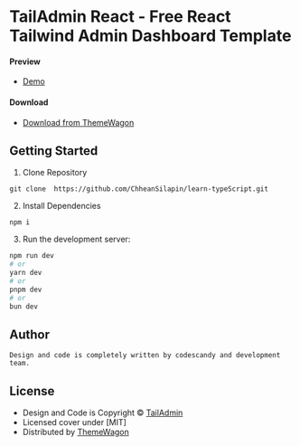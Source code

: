 # TailAdmin React - Free React Tailwind Admin Dashboard Template

#### Preview

- [Demo](https://themewagon.github.io/TailAdmin/)

#### Download

- [Download from ThemeWagon](https://themewagon.com/themes/TailAdmin/)

## Getting Started

1. Clone Repository

```
git clone  https://github.com/ChheanSilapin/learn-typeScript.git
```

2. Install Dependencies

```
npm i
```

3. Run the development server:

```bash
npm run dev
# or
yarn dev
# or
pnpm dev
# or
bun dev
```

## Author

```
Design and code is completely written by codescandy and development team.
```

## License

- Design and Code is Copyright &copy; [TailAdmin](https://tailadmin.com)
- Licensed cover under [MIT]
- Distributed by [ThemeWagon](https://themewagon.com)
